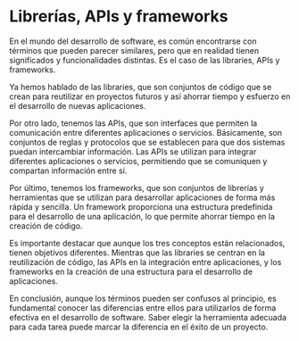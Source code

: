 # Librerías, APIs y frameworks

En el mundo del desarrollo de software, es común encontrarse con términos que pueden parecer similares, pero que en realidad tienen significados y funcionalidades distintas. Es el caso de las libraries, APIs y frameworks.

Ya hemos hablado de las libraries, que son conjuntos de código que se crean para reutilizar en proyectos futuros y así ahorrar tiempo y esfuerzo en el desarrollo de nuevas aplicaciones.

Por otro lado, tenemos las APIs, que son interfaces que permiten la comunicación entre diferentes aplicaciones o servicios. Básicamente, son conjuntos de reglas y protocolos que se establecen para que dos sistemas puedan intercambiar información. Las APIs se utilizan para integrar diferentes aplicaciones o servicios, permitiendo que se comuniquen y compartan información entre sí.

Por último, tenemos los frameworks, que son conjuntos de librerías y herramientas que se utilizan para desarrollar aplicaciones de forma más rápida y sencilla. Un framework proporciona una estructura predefinida para el desarrollo de una aplicación, lo que permite ahorrar tiempo en la creación de código.

Es importante destacar que aunque los tres conceptos están relacionados, tienen objetivos diferentes. Mientras que las libraries se centran en la reutilización de código, las APIs en la integración entre aplicaciones, y los frameworks en la creación de una estructura para el desarrollo de aplicaciones.

En conclusión, aunque los términos pueden ser confusos al principio, es fundamental conocer las diferencias entre ellos para utilizarlos de forma efectiva en el desarrollo de software. Saber elegir la herramienta adecuada para cada tarea puede marcar la diferencia en el éxito de un proyecto.